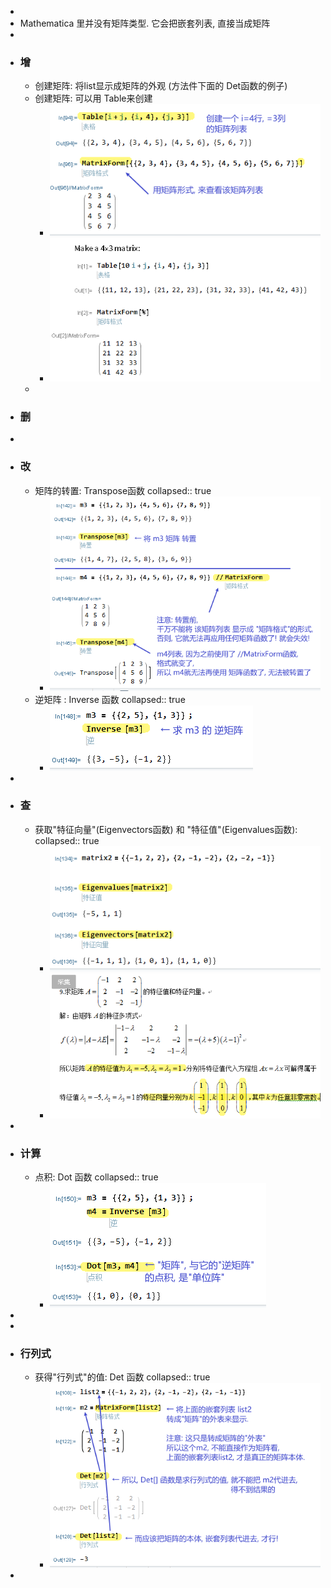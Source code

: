 -
- Mathematica 里并没有矩阵类型. 它会把嵌套列表, 直接当成矩阵
-
- ### 增
	- 创建矩阵: 将list显示成矩阵的外观 (方法件下面的 Det函数的例子)
	- 创建矩阵: 可以用 Table来创建
		- ![image.png](../assets/image_1668058961612_0.png)
		- ![image.png](../assets/image_1668059026254_0.png)
	-
- ### 删
-
- ### 改
	- 矩阵的转置: Transpose函数
	  collapsed:: true
		- ![image.png](../assets/image_1668061443643_0.png)
	- 逆矩阵 : Inverse 函数
	  collapsed:: true
		- ![image.png](../assets/image_1668061594862_0.png)
-
- ### 查
	- 获取"特征向量"(Eigenvectors函数) 和 "特征值"(Eigenvalues函数):
	  collapsed:: true
		- ![image.png](../assets/image_1668060957510_0.png)
		- ![image.png](../assets/image_1668061072323_0.png)
-
- ### 计算
	- 点积: Dot 函数
	  collapsed:: true
		- ![image.png](../assets/image_1668061764839_0.png)
-
-
- ### 行列式
	- 获得"行列式"的值: Det 函数
	  collapsed:: true
		- ![image.png](../assets/image_1668060711192_0.png)
-